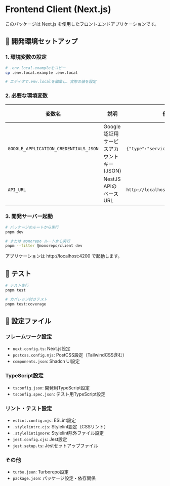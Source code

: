# Frontend Client (Next.js)

このパッケージは Next.js を使用したフロントエンドアプリケーションです。

## 🚀 開発環境セットアップ

### 1. 環境変数の設定

```bash
# .env.local.exampleをコピー
cp .env.local.example .env.local

# エディタで.env.localを編集し、実際の値を設定
```

### 2. 必要な環境変数

| 変数名                                | 説明                                     | 例                               | 必須   |
| ------------------------------------- | ---------------------------------------- | -------------------------------- | ------ |
| `GOOGLE_APPLICATION_CREDENTIALS_JSON` | Google認証用サービスアカウントキー(JSON) | `{"type":"service_account",...}` | 本番時 |
| `API_URL`                             | NestJS APIのベースURL                    | `http://localhost:3000`          | はい   |

### 3. 開発サーバー起動

```bash
# パッケージのルートから実行
pnpm dev

# または monorepo ルートから実行
pnpm --filter @monorepo/client dev
```

アプリケーションは http://localhost:4200 で起動します。

## 🧪 テスト

```bash
# テスト実行
pnpm test

# カバレッジ付きテスト
pnpm test:coverage
```

## 🔧 設定ファイル

### フレームワーク設定

- `next.config.ts`: Next.js設定
- `postcss.config.mjs`: PostCSS設定（TailwindCSS含む）
- `components.json`: Shadcn UI設定

### TypeScript設定

- `tsconfig.json`: 開発用TypeScript設定
- `tsconfig.spec.json`: テスト用TypeScript設定

### リント・テスト設定

- `eslint.config.mjs`: ESLint設定
- `.stylelintrc.cjs`: Stylelint設定（CSSリント）
- `.stylelintignore`: Stylelint除外ファイル設定
- `jest.config.cjs`: Jest設定
- `jest.setup.ts`: Jestセットアップファイル

### その他

- `turbo.json`: Turborepo設定
- `package.json`: パッケージ設定・依存関係
